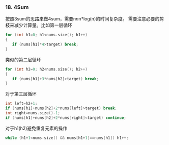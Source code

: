 ### 18. 4Sum  
按照3sum的思路来做4sum，需要n*n*n*log(n)的时间复杂度。
需要注意必要的剪枝来减少计算量。比如第一层循环
```cpp
for (int h1=0; h1<nums.size(); h1++)
{
   if (nums[h1]*4>target) break;
}
```  
类似的第二层循环
```cpp
for (int h2=0; h2<nums.size(); h2++)
{
   if (nums[h1]+3*nums[h2]>target) break;
}
```    
对于第三层循环
```cpp
int left=h2+1;
if (nums[h1]+nums[h2]+2*nums[left]>target) break;
int right=nums.size()-1;
if (nums[h1]+nums[h2]+2*nums[right]<target) continue;
```    
对于h1(h2)避免重复元素的操作
```cpp
while (h1+1<nums.size() && nums[h1+1]==nums[h1]) h1++;
```
